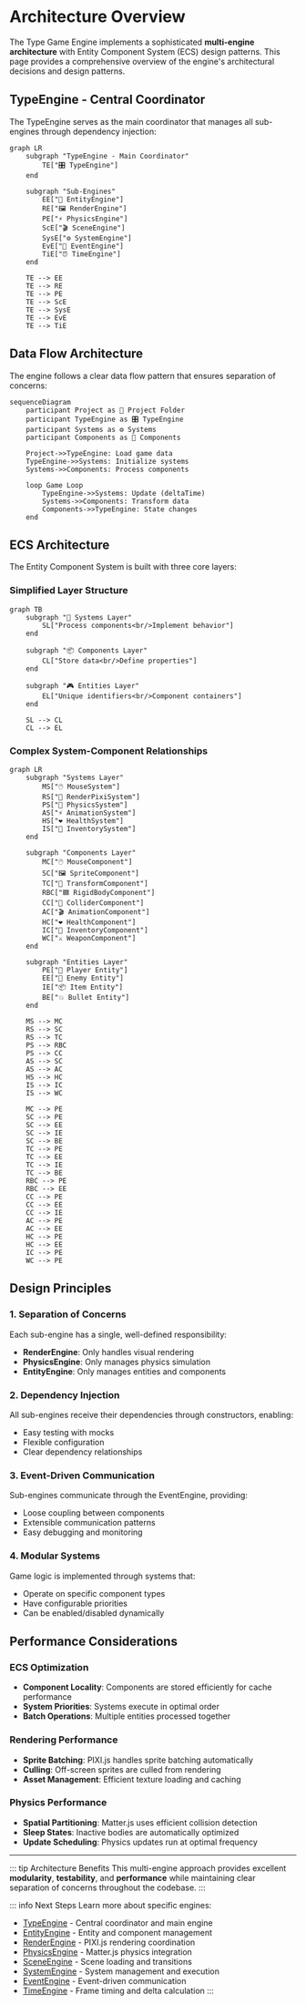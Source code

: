 # Architecture Overview

The Type Game Engine implements a sophisticated **multi-engine architecture** with Entity Component System (ECS) design patterns. This page provides a comprehensive overview of the engine's architectural decisions and design patterns.

## TypeEngine - Central Coordinator

The TypeEngine serves as the main coordinator that manages all sub-engines through dependency injection:

```mermaid
graph LR
    subgraph "TypeEngine - Main Coordinator"
        TE["🎛️ TypeEngine"]
    end
    
    subgraph "Sub-Engines"
        EE["👥 EntityEngine"]
        RE["🖼️ RenderEngine"]
        PE["⚡ PhysicsEngine"]
        ScE["🎬 SceneEngine"]
        SysE["⚙️ SystemEngine"]
        EvE["📡 EventEngine"]
        TiE["⏰ TimeEngine"]
    end
    
    TE --> EE
    TE --> RE
    TE --> PE
    TE --> ScE
    TE --> SysE
    TE --> EvE
    TE --> TiE
```

## Data Flow Architecture

The engine follows a clear data flow pattern that ensures separation of concerns:

```mermaid
sequenceDiagram
    participant Project as 📁 Project Folder
    participant TypeEngine as 🎛️ TypeEngine
    participant Systems as ⚙️ Systems
    participant Components as 🔧 Components
    
    Project->>TypeEngine: Load game data
    TypeEngine->>Systems: Initialize systems
    Systems->>Components: Process components
    
    loop Game Loop
        TypeEngine->>Systems: Update (deltaTime)
        Systems->>Components: Transform data
        Components->>TypeEngine: State changes
    end
```

## ECS Architecture

The Entity Component System is built with three core layers:

### Simplified Layer Structure
```mermaid
graph TB
    subgraph "🔧 Systems Layer"
        SL["Process components<br/>Implement behavior"]
    end
    
    subgraph "📦 Components Layer" 
        CL["Store data<br/>Define properties"]
    end
    
    subgraph "🎮 Entities Layer"
        EL["Unique identifiers<br/>Component containers"]
    end
    
    SL --> CL
    CL --> EL
```

### Complex System-Component Relationships
```mermaid
graph LR
    subgraph "Systems Layer"
        MS["🖱️ MouseSystem"]
        RS["🎨 RenderPixiSystem"]
        PS["🏃 PhysicsSystem"]
        AS["⚡ AnimationSystem"]
        HS["❤️ HealthSystem"]
        IS["🎯 InventorySystem"]
    end
    
    subgraph "Components Layer"
        MC["🖱️ MouseComponent"]
        SC["🖼️ SpriteComponent"]
        TC["📍 TransformComponent"]
        RBC["🟦 RigidBodyComponent"]
        CC["🔲 ColliderComponent"]
        AC["🎬 AnimationComponent"]
        HC["❤️ HealthComponent"]
        IC["🎒 InventoryComponent"]
        WC["⚔️ WeaponComponent"]
    end
    
    subgraph "Entities Layer"
        PE["🐰 Player Entity"]
        EE["👹 Enemy Entity"]
        IE["📦 Item Entity"]
        BE["💥 Bullet Entity"]
    end
    
    MS --> MC
    RS --> SC
    RS --> TC
    PS --> RBC
    PS --> CC
    AS --> SC
    AS --> AC
    HS --> HC
    IS --> IC
    IS --> WC
    
    MC --> PE
    SC --> PE
    SC --> EE
    SC --> IE
    SC --> BE
    TC --> PE
    TC --> EE
    TC --> IE
    TC --> BE
    RBC --> PE
    RBC --> EE
    CC --> PE
    CC --> EE
    CC --> IE
    AC --> PE
    AC --> EE
    HC --> PE
    HC --> EE
    IC --> PE
    WC --> PE
```

## Design Principles

### 1. Separation of Concerns
Each sub-engine has a single, well-defined responsibility:
- **RenderEngine**: Only handles visual rendering
- **PhysicsEngine**: Only manages physics simulation
- **EntityEngine**: Only manages entities and components

### 2. Dependency Injection
All sub-engines receive their dependencies through constructors, enabling:
- Easy testing with mocks
- Flexible configuration
- Clear dependency relationships

### 3. Event-Driven Communication
Sub-engines communicate through the EventEngine, providing:
- Loose coupling between components
- Extensible communication patterns
- Easy debugging and monitoring

### 4. Modular Systems
Game logic is implemented through systems that:
- Operate on specific component types
- Have configurable priorities
- Can be enabled/disabled dynamically

## Performance Considerations

### ECS Optimization
- **Component Locality**: Components are stored efficiently for cache performance
- **System Priorities**: Systems execute in optimal order
- **Batch Operations**: Multiple entities processed together

### Rendering Performance
- **Sprite Batching**: PIXI.js handles sprite batching automatically
- **Culling**: Off-screen sprites are culled from rendering
- **Asset Management**: Efficient texture loading and caching

### Physics Performance  
- **Spatial Partitioning**: Matter.js uses efficient collision detection
- **Sleep States**: Inactive bodies are automatically optimized
- **Update Scheduling**: Physics updates run at optimal frequency

---

::: tip Architecture Benefits
This multi-engine approach provides excellent **modularity**, **testability**, and **performance** while maintaining clear separation of concerns throughout the codebase.
:::

::: info Next Steps
Learn more about specific engines:
- [TypeEngine](/architecture/type-engine) - Central coordinator and main engine
- [EntityEngine](/architecture/entity-engine) - Entity and component management
- [RenderEngine](/architecture/render-engine) - PIXI.js rendering coordination
- [PhysicsEngine](/architecture/physics-engine) - Matter.js physics integration
- [SceneEngine](/architecture/scene-engine) - Scene loading and transitions
- [SystemEngine](/architecture/system-engine) - System management and execution
- [EventEngine](/architecture/event-engine) - Event-driven communication
- [TimeEngine](/architecture/time-engine) - Frame timing and delta calculation
:::